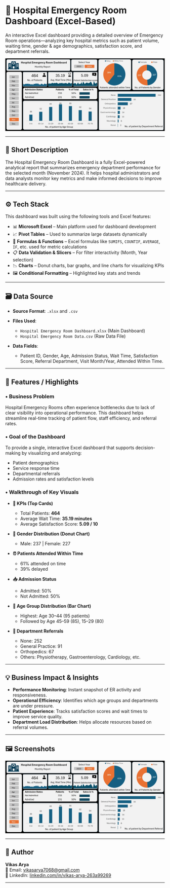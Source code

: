 # 🏥 Hospital Emergency Room Dashboard (Excel-Based)

An interactive Excel dashboard providing a detailed overview of Emergency Room operations—analyzing key hospital metrics such as patient volume, waiting time, gender & age demographics, satisfaction score, and department referrals.

![Hospital Emergency Room Dashboard](https://github.com/Vikasarya13/Hospital_Emergency_Room_Dashboard/blob/main/Hospital%20Dashboard%20Final%20.jpg)

---

## 📌 Short Description

The Hospital Emergency Room Dashboard is a fully Excel-powered analytical report that summarizes emergency department performance for the selected month (November 2024). It helps hospital administrators and data analysts monitor key metrics and make informed decisions to improve healthcare delivery.

---

## ⚙️ Tech Stack

This dashboard was built using the following tools and Excel features:

- 📊 **Microsoft Excel** – Main platform used for dashboard development  
- 📈 **Pivot Tables** – Used to summarize large datasets dynamically  
- 🧮 **Formulas & Functions** – Excel formulas like `SUMIFS`, `COUNTIF`, `AVERAGE`, `IF`, etc. used for metric calculations  
- 📋 **Data Validation & Slicers** – For filter interactivity (Month, Year selection)  
- 📉 **Charts** – Donut charts, bar graphs, and line charts for visualizing KPIs  
- 🖼️ **Conditional Formatting** – Highlighted key stats and trends

---

## 🗃️ Data Source

- **Source Format**: `.xlsx` and `.csv`  
- **Files Used**:  
  - `Hospital Emergency Room Dashboard.xlsx` (Main Dashboard)  
  - `Hospital Emergency Room Data.csv` (Raw Data File)  

- **Data Fields**:  
  - Patient ID, Gender, Age, Admission Status, Wait Time, Satisfaction Score, Referral Department, Visit Month/Year, Attended Within Time.

---

## 🌟 Features / Highlights

### • Business Problem  
Hospital Emergency Rooms often experience bottlenecks due to lack of clear visibility into operational performance. This dashboard helps streamline real-time tracking of patient flow, staff efficiency, and referral rates.

### • Goal of the Dashboard  
To provide a single, interactive Excel dashboard that supports decision-making by visualizing and analyzing:
- Patient demographics
- Service response time
- Departmental referrals
- Admission rates and satisfaction levels

### • Walkthrough of Key Visuals  

- **📌 KPIs (Top Cards)**  
  - Total Patients: **464**  
  - Average Wait Time: **35.19 minutes**  
  - Average Satisfaction Score: **5.09 / 10**

- **👫 Gender Distribution (Donut Chart)**  
  - Male: 237 | Female: 227

- **⏰ Patients Attended Within Time**  
  - 61% attended on time  
  - 39% delayed

- **📥 Admission Status**  
  - Admitted: 50%  
  - Not Admitted: 50%

- **👶 Age Group Distribution (Bar Chart)**  
  - Highest: Age 30–44 (95 patients)  
  - Followed by Age 45–59 (85), 15–29 (80)

- **🏥 Department Referrals**  
  - None: 252  
  - General Practice: 91  
  - Orthopedics: 67  
  - Others: Physiotherapy, Gastroenterology, Cardiology, etc.

---

## 💡 Business Impact & Insights

- **Performance Monitoring**: Instant snapshot of ER activity and responsiveness.  
- **Operational Efficiency**: Identifies which age groups and departments are under pressure.  
- **Patient Experience**: Tracks satisfaction scores and wait times to improve service quality.  
- **Department Load Distribution**: Helps allocate resources based on referral volumes.

---

## 🖼️ Screenshots

![Hospital Emergency Room Dashboard](https://github.com/Vikasarya13/Hospital_Emergency_Room_Dashboard/blob/main/Hospital%20Dashboard%20Final%20.jpg)

---

## 👤 Author

**Vikas Arya**  
📧 Email: [vikasarya7068@gmail.com](mailto:vikasarya7068@gmail.com)  
🔗 LinkedIn: [linkedin.com/in/vikas-arya-263a99269](https://linkedin.com/in/vikas-arya-263a99269)

---
